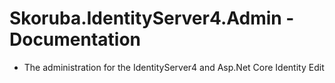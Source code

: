 # Skoruba.IdentityServer4.Admin - Documentation

- The administration for the IdentityServer4 and Asp.Net Core Identity Edit
